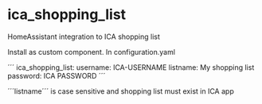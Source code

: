 # ica_shopping_list
HomeAssistant integration to ICA shopping list

Install as custom component.
In configuration.yaml

´´´
ica_shopping_list:
  username: ICA-USERNAME
  listname: My shopping list 
  password: ICA PASSWORD
  ´´´

´´´listname´´´ is case sensitive and shopping list must exist in ICA app
